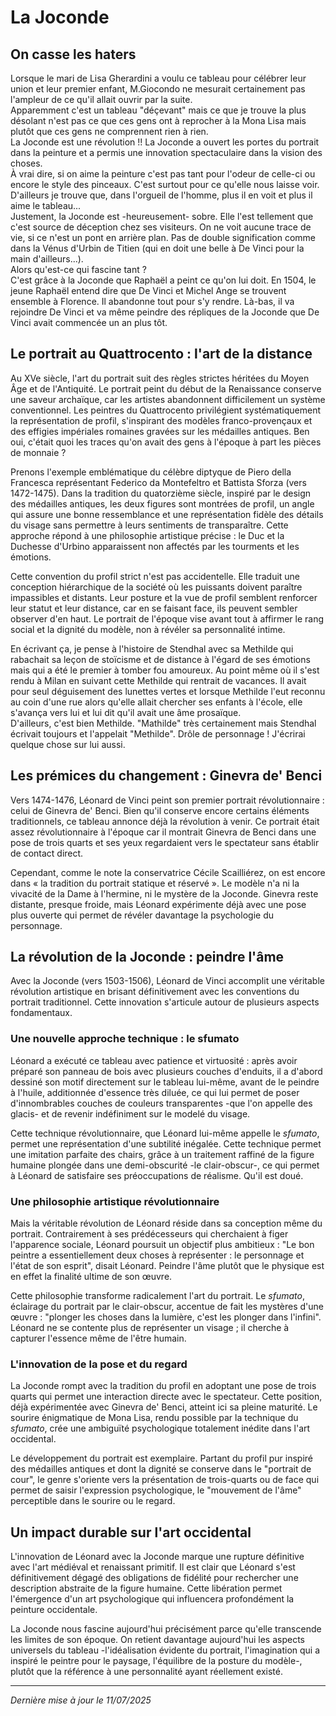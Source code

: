 # La Joconde

## On casse les haters
Lorsque le mari de Lisa Gherardini a voulu ce tableau pour célébrer leur union et leur premier enfant, M.Giocondo ne mesurait certainement pas l'ampleur de ce qu'il allait ouvrir par la suite. <br>
Apparemment c'est un tableau "déçevant" mais ce que je trouve la plus désolant n'est pas ce que ces gens ont à reprocher à la Mona Lisa mais plutôt que ces gens ne comprennent rien à rien. <br>
La Joconde est une révolution !! La Joconde a ouvert les portes du portrait dans la peinture et a permis une innovation spectaculaire dans la vision des choses. <br>
À vrai dire, si on aime la peinture c'est pas tant pour l'odeur de celle-ci ou encore le style des pinceaux. C'est surtout pour ce qu'elle nous laisse voir. D'ailleurs je trouve que, dans l'orgueil de l'homme, plus il en voit et plus il aime le tableau... <br>
Justement, la Joconde est -heureusement- sobre. Elle l'est tellement que c'est source de déception chez ses visiteurs. On ne voit aucune trace de vie, si ce n'est un pont en arrière plan. Pas de double signification comme dans la Vénus d'Urbin de Titien (qui en doit une belle à De Vinci pour la main d'ailleurs...). <br>
Alors qu'est-ce qui fascine tant ? <br>
C'est grâce à la Joconde que Raphaël a peint ce qu'on lui doit. En 1504, le jeune Raphaël entend dire que De Vinci et Michel Ange se trouvent ensemble à Florence. Il abandonne tout pour s'y rendre. Là-bas, il va rejoindre De Vinci et va même peindre des répliques de la Joconde que De Vinci avait commencée un an plus tôt.

## Le portrait au Quattrocento : l'art de la distance

Au XVe siècle, l'art du portrait suit des règles strictes héritées du Moyen Âge et de l'Antiquité. Le portrait peint du début de la Renaissance conserve une saveur archaïque, car les artistes abandonnent difficilement un système conventionnel. Les peintres du Quattrocento privilégient systématiquement la représentation de profil, s'inspirant des modèles franco-provençaux et des effigies impériales romaines gravées sur les médailles antiques. Ben oui, c'était quoi les traces qu'on avait des gens à l'époque à part les pièces de monnaie ?

Prenons l'exemple emblématique du célèbre diptyque de Piero della Francesca représentant Federico da Montefeltro et Battista Sforza (vers 1472-1475). Dans la tradition du quatorzième siècle, inspiré par le design des médailles antiques, les deux figures sont montrées de profil, un angle qui assure une bonne ressemblance et une représentation fidèle des détails du visage sans permettre à leurs sentiments de transparaître. Cette approche répond à une philosophie artistique précise : le Duc et la Duchesse d'Urbino apparaissent non affectés par les tourments et les émotions.

Cette convention du profil strict n'est pas accidentelle. Elle traduit une conception hiérarchique de la société où les puissants doivent paraître impassibles et distants. Leur posture et la vue de profil semblent renforcer leur statut et leur distance, car en se faisant face, ils peuvent sembler observer d'en haut. Le portrait de l'époque vise avant tout à affirmer le rang social et la dignité du modèle, non à révéler sa personnalité intime.

En écrivant ça, je pense à l'histoire de Stendhal avec sa Methilde qui rabachait sa leçon de stoïcisme et de distance à l'égard de ses émotions mais qui a été le premier à tomber fou amoureux. Au point même où il s'est rendu à Milan en suivant cette Methilde qui rentrait de vacances. Il avait pour seul déguisement des lunettes vertes et lorsque Methilde l'eut reconnu au coin d'une rue alors qu'elle allait chercher ses enfants à l'école, elle s'avança vers lui et lui dit qu'il avait une âme prosaïque. <br>
D'ailleurs, c'est bien Methilde. "Mathilde" très certainement mais Stendhal écrivait toujours et l'appelait "Methilde". Drôle de personnage ! J'écrirai quelque chose sur lui aussi.

## Les prémices du changement : Ginevra de' Benci

Vers 1474-1476, Léonard de Vinci peint son premier portrait révolutionnaire : celui de Ginevra de' Benci. Bien qu'il conserve encore certains éléments traditionnels, ce tableau annonce déjà la révolution à venir. Ce portrait était assez révolutionnaire à l'époque car il montrait Ginevra de Benci dans une pose de trois quarts et ses yeux regardaient vers le spectateur sans établir de contact direct.

Cependant, comme le note la conservatrice Cécile Scailliérez, on est encore dans « la tradition du portrait statique et réservé ». Le modèle n'a ni la vivacité de la Dame à l'hermine, ni le mystère de la Joconde. Ginevra reste distante, presque froide, mais Léonard expérimente déjà avec une pose plus ouverte qui permet de révéler davantage la psychologie du personnage.

## La révolution de la Joconde : peindre l'âme

Avec la Joconde (vers 1503-1506), Léonard de Vinci accomplit une véritable révolution artistique en brisant définitivement avec les conventions du portrait traditionnel. Cette innovation s'articule autour de plusieurs aspects fondamentaux.

### Une nouvelle approche technique : le sfumato

Léonard a exécuté ce tableau avec patience et virtuosité : après avoir préparé son panneau de bois avec plusieurs couches d'enduits, il a d'abord dessiné son motif directement sur le tableau lui-même, avant de le peindre à l'huile, additionnée d'essence très diluée, ce qui lui permet de poser d'innombrables couches de couleurs transparentes -que l'on appelle des glacis- et de revenir indéfiniment sur le modelé du visage.

Cette technique révolutionnaire, que Léonard lui-même appelle le *sfumato*, permet une représentation d'une subtilité inégalée. Cette technique permet une imitation parfaite des chairs, grâce à un traitement raffiné de la figure humaine plongée dans une demi-obscurité -le clair-obscur-, ce qui permet à Léonard de satisfaire ses préoccupations de réalisme. Qu'il est doué.

### Une philosophie artistique révolutionnaire

Mais la véritable révolution de Léonard réside dans sa conception même du portrait. Contrairement à ses prédécesseurs qui cherchaient à figer l'apparence sociale, Léonard poursuit un objectif plus ambitieux : "Le bon peintre a essentiellement deux choses à représenter : le personnage et l'état de son esprit", disait Léonard. Peindre l'âme plutôt que le physique est en effet la finalité ultime de son œuvre.

Cette philosophie transforme radicalement l'art du portrait. Le *sfumato*, éclairage du portrait par le clair-obscur, accentue de fait les mystères d'une œuvre : "plonger les choses dans la lumière, c'est les plonger dans l'infini". Léonard ne se contente plus de représenter un visage ; il cherche à capturer l'essence même de l'être humain.

### L'innovation de la pose et du regard

La Joconde rompt avec la tradition du profil en adoptant une pose de trois quarts qui permet une interaction directe avec le spectateur. Cette position, déjà expérimentée avec Ginevra de' Benci, atteint ici sa pleine maturité. Le sourire énigmatique de Mona Lisa, rendu possible par la technique du *sfumato*, crée une ambiguïté psychologique totalement inédite dans l'art occidental.

Le développement du portrait est exemplaire. Partant du profil pur inspiré des médailles antiques et dont la dignité se conserve dans le "portrait de cour", le genre s'oriente vers la présentation de trois-quarts ou de face qui permet de saisir l'expression psychologique, le "mouvement de l'âme" perceptible dans le sourire ou le regard.

## Un impact durable sur l'art occidental

L'innovation de Léonard avec la Joconde marque une rupture définitive avec l'art médiéval et renaissant primitif. Il est clair que Léonard s'est définitivement dégagé des obligations de fidélité pour rechercher une description abstraite de la figure humaine. Cette libération permet l'émergence d'un art psychologique qui influencera profondément la peinture occidentale.

La Joconde nous fascine aujourd'hui précisément parce qu'elle transcende les limites de son époque. On retient davantage aujourd'hui les aspects universels du tableau -l'idéalisation évidente du portrait, l'imagination qui a inspiré le peintre pour le paysage, l'équilibre de la posture du modèle-, plutôt que la référence à une personnalité ayant réellement existé.

---

*Dernière mise à jour le 11/07/2025*
